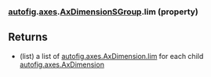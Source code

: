 ### [autofig](autofig.md).[axes](autofig.axes.md).[AxDimensionSGroup](autofig.axes.AxDimensionSGroup.md).lim (property)




Returns
---------
* (list) a list of  [autofig.axes.AxDimension.lim](autofig.axes.AxDimension.lim.md) for each child
    [autofig.axes.AxDimension](autofig.axes.AxDimension.md)

